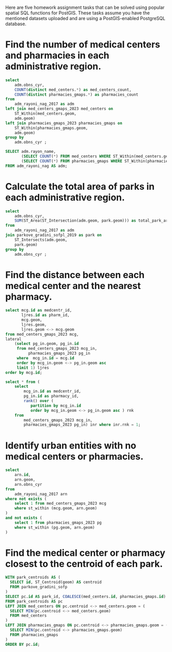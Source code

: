 Here are five homework assignment tasks that can be solved using popular spatial SQL functions for PostGIS. These tasks assume you have the mentioned datasets uploaded and are using a PostGIS-enabled PostgreSQL database.

# Find the number of medical centers and pharmacies in each administrative region.

```sql
select
	adm.obns_cyr,
	COUNT(distinct med_centers.*) as med_centers_count,
	COUNT(distinct pharmacies_gmaps.*) as pharmacies_count
from
	adm_rayoni_nag_2017 as adm
left join med_centers_gmaps_2023 med_centers on
	ST_Within(med_centers.geom,
	adm.geom)
left join pharmacies_gmaps_2023 pharmacies_gmaps on
	ST_Within(pharmacies_gmaps.geom,
	adm.geom)
group by
	adm.obns_cyr ;
```

```sql
SELECT adm.rayon_name, 
       (SELECT COUNT(*) FROM med_centers WHERE ST_Within(med_centers.geom, adm.geom)) AS med_centers_count, 
       (SELECT COUNT(*) FROM pharmacies_gmaps WHERE ST_Within(pharmacies_gmaps.geom, adm.geom)) AS pharmacies_count
FROM adm_rayoni_nag AS adm;
```

# Calculate the total area of parks in each administrative region.

```sql
select
	adm.obns_cyr,
	SUM(ST_Area(ST_Intersection(adm.geom, park.geom))) as total_park_area
from
	adm_rayoni_nag_2017 as adm
join parkove_gradini_sofpl_2019 as park on
	ST_Intersects(adm.geom,
	park.geom)
group by
	adm.obns_cyr ;
```
# Find the distance between each medical center and the nearest pharmacy.

```sql
select mcg.id as medcentr_id, 
	   ljres.id as pharm_id, 
       mcg.geom,
       ljres.geom,
       ljres.geom <-> mcg.geom
from med_centers_gmaps_2023 mcg,
lateral
	(select pg_in.geom, pg_in.id 
	 from med_centers_gmaps_2023 mcg_in, 
	      pharmacies_gmaps_2023 pg_in 
	 where  mcg_in.id = mcg.id
	 order by mcg_in.geom <-> pg_in.geom asc
	 limit 1) ljres
order by mcg.id;
```

```sql
select * from (
	select
		mcg_in.id as medcentr_id,
		pg_in.id as pharmacy_id,
		rank() over (
		   partition by mcg_in.id  
		   order by mcg_in.geom <-> pg_in.geom asc ) rnk
	from
		med_centers_gmaps_2023 mcg_in, 
		pharmacies_gmaps_2023 pg_in) inr where inr.rnk = 1;
```

# Identify urban entities with no medical centers or pharmacies.

```sql
select
	arn.id,
	arn.geom,
	arn.obns_cyr 
from
	adm_rayoni_nag_2017 arn 
where not exists (
	select 1 from med_centers_gmaps_2023 mcg 
	where st_within (mcg.geom, arn.geom)
) 
and not exists (
	select 1 from pharmacies_gmaps_2023 pg  
	where st_within (pg.geom, arn.geom)
)
```

# Find the medical center or pharmacy closest to the centroid of each park.

```sql
WITH park_centroids AS (
  SELECT id, ST_Centroid(geom) AS centroid
  FROM parkove_gradini_sofp
)
SELECT pc.id AS park_id, COALESCE(med_centers.id, pharmacies_gmaps.id) AS facility_id, ST_Distance(pc.centroid, COALESCE(med_centers.geom, pharmacies_gmaps.geom)) AS distance
FROM park_centroids AS pc
LEFT JOIN med_centers ON pc.centroid <-> med_centers.geom = (
  SELECT MIN(pc.centroid <-> med_centers.geom)
  FROM med_centers
)
LEFT JOIN pharmacies_gmaps ON pc.centroid <-> pharmacies_gmaps.geom = (
  SELECT MIN(pc.centroid <-> pharmacies_gmaps.geom)
  FROM pharmacies_gmaps
)
ORDER BY pc.id;
```
